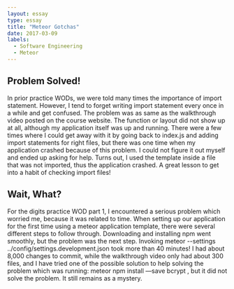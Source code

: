 ```yaml
---
layout: essay
type: essay
title: "Meteor Gotchas"
date: 2017-03-09
labels:
  - Software Engineering
  - Meteor
---
```


## Problem Solved!

In prior practice WODs, we were told many times the importance of import statement. However, I tend to forget writing import statement every once in a while and get confused. The problem was as same as the walkthrough video posted on the course website. The function or layout did not show up at all, although my application itself was up and running. There were a few times where I could get away with it by going back to index.js and adding import statements for right files, but there was one time when my application crashed because of this problem. I could not figure it out myself and ended up asking for help. Turns out, I used the template inside a file that was not imported, thus the application crashed. A great lesson to get into a habit of checking import files!

## Wait, What?

For the digits practice WOD part 1, I encountered a serious problem which worried me, because it was related to time. When setting up our application for the first time using a meteor application template, there were several different steps to follow through. Downloading and installing npm went smoothly, but the problem was the next step. Invoking meteor --settings ../config/settings.development.json took more than 40 minutes! I had about 8,000 changes to commit, while the walkthrough video only had about 300 files, and I have tried one of the possible solution to help solving the problem which was running: meteor npm install —save bcrypt , but it did not solve the problem. It still remains as a mystery.
